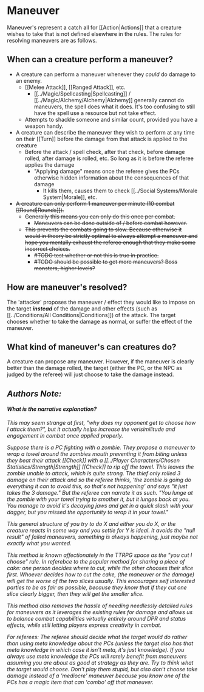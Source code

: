 # Maneuver

Maneuver's represent a catch all for [[Action|Actions]] that a creature wishes to take that is not defined elsewhere in the rules. The rules for resolving maneuvers are as follows.

## When can a creature perform a maneuver?
- A creature can perform a maneuver whenever they *could* do damage to an enemy.
	- [[Melee Attack]], [[Ranged Attack]], etc.
		- [[../Magic/Spellcasting|Spellcasting]] / [[../Magic/Alchemy/Alchemy|Alchemy]] generally cannot do maneuvers, the spell does what it does. It's too confusing to still have the spell use a resource but not take effect.
	- Attempts to shackle someone and similar count, provided you have a weapon handy.
- A creature can describe the maneuver they wish to perform at any time on their [[Turn]] before the damage from that attack is applied to the creature
	- Before the attack / spell check, after that check, before damage rolled, after damage is rolled, etc. So long as it is before the referee applies the damage 
		- "Applying damage" means once the referee gives the PCs otherwise hidden information about the consequences of that damage 
			- It kills them, causes them to check [[../Social Systems/Morale System|Morale]], etc.
- ~~A creature can only perform 1 maneuver per minute (10 combat [[Round|Rounds]]).~~
	- ~~Generally this means you can only do this once per combat.~~
		- ~~Maneuvers can be done outside of / before combat however.~~
	- ~~This prevents the combats going to slow. Because otherwise it would in theory be strictly optimal to always attempt a maneuver and hope you mentally exhaust the referee enough that they make some incorrect choices.~~
		- ~~#TODO test whether or not this is true in practice.~~
		- ~~#TODO should be possible to get more maneuvers? Boss monsters, higher levels?~~
## How are maneuver's resolved?
The 'attacker' proposes the maneuver / effect they would like to impose on the target ***instead*** of the damage and other effects (such as [[../Conditions/All Conditions|Conditions]]) of the attack. The target chooses whether to take the damage as normal, or suffer the effect of the maneuver.
## What kind of maneuver's can creatures do?
A creature can propose any maneuver. However, if the maneuver is clearly better than the damage rolled, the target (either the PC, or the NPC as judged by the referee) will just choose to take the damage instead.


## *Authors Note:*
#### *What is the narrative explanation?*
*This may seem strange at first, "why does my opponent get to choose how I attack them?", but it actually helps increase the verisimilitude and engagement in combat once applied properly.*

*Suppose there is a PC fighting with a zombie. They propose a maneuver to wrap a towel around the zombies mouth preventing it from biting unless they beat their attack [[Check]] with a [[../Player Characters/Chosen Statistics/Strength|Strength]] [[Check]] to rip off the towel. This leaves the zombie unable to attack, which is quite strong. The thief only rolled 3 damage on their attack and so the referee thinks, 'the zombie is going do everything it can to avoid this, so that's not happening' and says "it just takes the 3 damage." But the referee can narrate it as such. "You lunge at the zombie with your towel trying to smother it, but it lunges back at you. You manage to avoid it's decaying jaws and get in a quick slash with your dagger, but you missed the opportunity to wrap it in your towel."* 

*This general structure of you try to do X and either you do X, or the creature reacts in some way and you settle for Y is ideal. It avoids the "null result" of failed maneuvers, something is always happening, just maybe not exactly what you wanted.*

*This method is known affectionately in the TTRPG space as the "you cut I choose" rule. In referebce to the popular method for sharing a piece of cake: one person decides where to cut, while the other chooses their slice first. Whoever decides how to cut the cake, (the maneuver or the damage) will get the worse of the two slices usually. This encourages self interested parties to be as fair as possible, because they know that if they cut one slice clearly bigger, then they will get the smaller slice.* 

*This method also removes the hassle of needing needlessly detailed rules for maneuvers as it leverages the existing rules for damage and allows us to balance combat capabilities virtually entirely around DPR and status effects, while still letting players express creativity in combat.* 

*For referees: The referee should decide what the target would do rather than using meta knowledge about the PCs (unless the target also has that meta knowledge in which case it isn't meta, it's just knowledge). If you always use meta knowledge the PCs will rarely benefit from maneuvers assuming you are about as good at strategy as they are. Try to think what the target would choose. Don't play them stupid, but also don't choose take damage instead of a 'mediocre' maneuver because you know one of the PCs has a magic item that can 'combo' off that maneuver.*